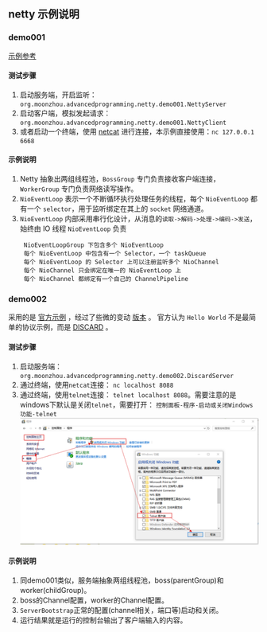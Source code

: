 ## netty 示例说明

### demo001
[示例参考](https://cloud.tencent.com/developer/article/1562150)

#### 测试步骤
1. 启动服务端，开启监听：`org.moonzhou.advancedprogramming.netty.demo001.NettyServer`
2. 启动客户端，模拟发起请求：`org.moonzhou.advancedprogramming.netty.demo001.NettyClient`
3. 或者启动一个终端，使用 [netcat](https://eternallybored.org/misc/netcat) 进行连接，本示例直接使用：`nc 127.0.0.1 6668`

#### 示例说明
1. Netty 抽象出两组线程池，`BossGroup` 专门负责接收客户端连接，`WorkerGroup` 专门负责网络读写操作。
1. `NioEventLoop` 表示一个不断循环执行处理任务的线程，每个 `NioEventLoop` 都有一个 `selector`，用于监听绑定在其上的 `socket` 网络通道。
1. `NioEventLoop` 内部采用串行化设计，从消息的`读取->解码->处理->编码->发送`，始终由 IO 线程 `NioEventLoop` 负责
   ```
    NioEventLoopGroup 下包含多个 NioEventLoop
    每个 NioEventLoop 中包含有一个 Selector，一个 taskQueue
    每个 NioEventLoop 的 Selector 上可以注册监听多个 NioChannel
    每个 NioChannel 只会绑定在唯一的 NioEventLoop 上
    每个 NioChannel 都绑定有一个自己的 ChannelPipeline
   ```

### demo002
采用的是 [官方示例](https://netty.io/wiki/user-guide-for-4.x.html) ，经过了些微的变动 [版本](https://blog.csdn.net/wocjy/article/details/78661464) 。
官方认为 `Hello World` 不是最简单的协议示例，而是 [DISCARD](https://tools.ietf.org/html/rfc863) 。

#### 测试步骤
1. 启动服务端：`org.moonzhou.advancedprogramming.netty.demo002.DiscardServer`
2. 通过终端，使用`netcat`连接： `nc localhost 8088`
1. 通过终端，使用`telnet`连接： `telnet localhost 8088`。需要注意的是windows下默认是关闭`telnet`，需要打开： `控制面板-程序-启动或关闭Windows功能-telnet`
   ![windows telnet on](./img/windows-telnet-on.png)

#### 示例说明
1. 同demo001类似，服务端抽象两组线程池，boss(parentGroup)和worker(childGroup)。
1. boss的Channel配置，worker的Channel配置。
1. `ServerBootstrap`正常的配置(channel相关，端口等)启动和关闭。
1. 运行结果就是运行的控制台输出了客户端输入的内容。

